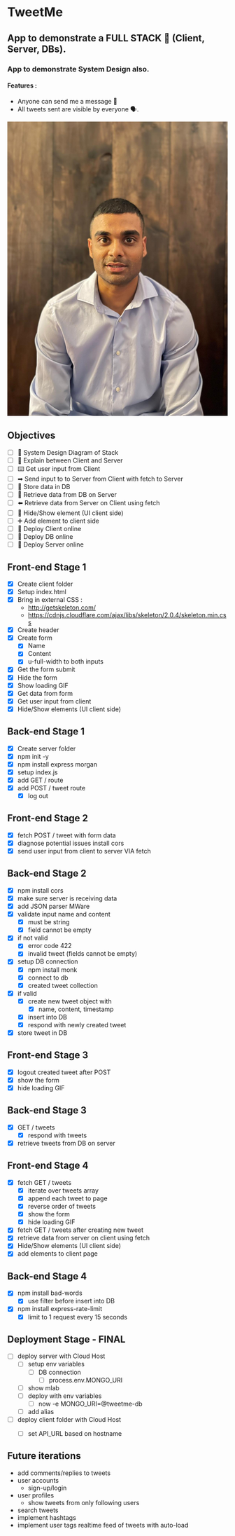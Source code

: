 # TweetMe
## App to demonstrate a FULL STACK 🥞 (Client, Server, DBs).
### App to demonstrate System Design also.

#### Features :
* Anyone can send me a message 📩
* All tweets sent are visible by everyone 🗣.

![My picture](mypic.jpeg)


## Objectives

* [ ] 📝 System Design Diagram of Stack
* [ ] 🔎 Explain between Client and Server
* [ ] ⌨️ Get user input from Client
* [ ] ➡ Send input to to Server from Client with fetch to Server
* [ ] 📀 Store data in DB
* [ ] 🔎 Retrieve data from DB on Server 
* [ ] ⬅️ Retrieve data from Server on Client using fetch
* [ ] 🙈 Hide/Show element (UI client side)
* [ ] ➕ Add element to client side
* [ ] 🚀 Deploy Client online
* [ ] 🚀 Deploy DB online
* [ ] 🚀 Deploy Server online

## Front-end Stage 1

* [x] Create client folder
* [x] Setup index.html
* [x] Bring in external CSS :
  * http://getskeleton.com/
  * https://cdnjs.cloudflare.com/ajax/libs/skeleton/2.0.4/skeleton.min.css
* [x] Create header
* [x] Create form
  * [x] Name
  * [x] Content
  * [x] u-full-width to both inputs
* [x] Get the form submit
* [x] Hide the form
* [x] Show loading GIF
* [x] Get data from form
* [x] Get user input from client
* [x] Hide/Show elements (UI client side)

## Back-end Stage 1

* [x] Create server folder
* [x] npm init -y
* [x] npm install express morgan
* [x] setup index.js
* [x] add GET / route
* [x] add POST / tweet route
  * [x] log out

## Front-end Stage 2

* [x] fetch POST / tweet with form data
* [x] diagnose potential issues install cors
* [x] send user input from client to server VIA fetch

## Back-end Stage 2

* [x] npm install cors
* [x] make sure server is receiving data
* [x] add JSON parser MWare
* [x] validate input name and content
  * [x] must be string
  * [x] field cannot be empty
* [x] if not valid
  * [x] error code 422
  * [x] invalid tweet (fields cannot be empty)
* [x] setup DB connection
  * [x] npm install monk
  * [x] connect to db
  * [x] created tweet collection
* [x] if valid
  * [x] create new tweet object with
    * [x] name, content, timestamp
  * [x] insert into DB
  * [x] respond with newly created tweet
* [x] store tweet in DB

## Front-end Stage 3

* [x] logout created tweet after POST
* [x] show the form
* [x] hide loading GIF

## Back-end Stage 3

* [x] GET / tweets
  * [x] respond with tweets
* [x] retrieve tweets from DB on server

## Front-end Stage 4

* [x] fetch GET / tweets
  * [x] iterate over tweets array
  * [x] append each tweet to page
  * [x] reverse order of tweets
  * [x] show the form
  * [x] hide loading GIF
* [x] fetch GET / tweets after creating new tweet
* [x] retrieve data from server on client using fetch
* [x] Hide/Show elements (UI client side)
* [x] add elements to client page

## Back-end Stage 4

* [x] npm install bad-words
  * [x] use filter before insert into DB
* [x] npm install express-rate-limit
  * [x] limit to 1 request every 15 seconds

## Deployment Stage - FINAL

* [ ] deploy server with Cloud Host
  * [ ] setup env variables
    * [ ] DB connection
      * [ ] process.env.MONGO_URI 
  * [ ] show mlab
  * [ ] deploy with env variables
    * [ ] now -e MONGO_URI=@tweetme-db
  * [ ] add alias  
* [ ] deploy client folder with Cloud Host
  * [ ] set API_URL based on hostname


## Future iterations

* add comments/replies to tweets
* user accounts
  * sign-up/login
* user profiles
  * show tweets from only following users
* search tweets
* implement hashtags
* implement user tags
realtime feed of tweets with auto-load

